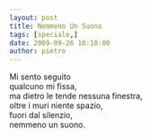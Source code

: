 ```yaml
---
layout: post
title: Nemmeno Un Suono
tags: [speciale,]
date: 2009-09-26 10:10:00
author: pietro
---
```

Mi sento seguito<br/>qualcuno mi fissa,<br/>ma dietro le tende nessuna finestra,<br/>oltre i muri niente spazio,<br/>fuori dal silenzio,<br/>nemmeno un suono.
